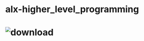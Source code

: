 # alx-higher_level_programming
#  ![download](https://github.com/agichimu/alx-higher_level_programming/assets/97959452/c10f0f5c-6650-462b-a570-3fce848cdd55)
